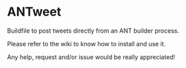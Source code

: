 ANTweet
===========

Buildfile to post tweets directly from an ANT builder process.

Please refer to the wiki to know how to install and use it.

Any help, request and/or issue would be really appreciated!